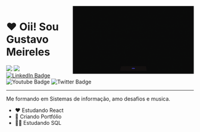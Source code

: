 <img src = "giphy.gif" width = "325px" align = "right">

# ❤ Oii! Sou Gustavo Meireles
<div align = "left">
<img height = "180em" src="https://github-readme-stats.vercel.app/api/top-langs/?username=Gustavomeirelesnl&show_icons=true&theme=bear&count_private=true"/>
<img height = "180em" src="https://github-readme-stats.vercel.app/api?username=Gustavomeirelesnl&show_icons=true&show_icons=true&theme=bear&count_private=true" />
</div>


  <div id="badges">
  <a href = "https://www.linkedin.com/in/gustavomeirelesnl/">
    <img src="https://img.shields.io/badge/LinkedIn-blue?style=for-the-badge&logo=linkedin&logoColor=white" alt="LinkedIn Badge"/>
  </a>
  <img src="https://img.shields.io/badge/YouTube-red?style=for-the-badge&logo=youtube&logoColor=white" alt="Youtube Badge"/>
  <img src="https://img.shields.io/badge/Twitter-blue?style=for-the-badge&logo=twitter&logoColor=white" alt="Twitter Badge"/>
  </div>

  ---

Me formando em Sistemas de informação, amo desafios e musica.

- ❤ Estudando React
- 💙 Criando Portfólio
- 👩‍💻 Estudando SQL
